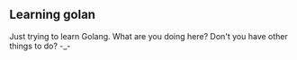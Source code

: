 ## Learning golan

Just trying to learn Golang. What are you doing here? Don't you have other things to do? -_-
